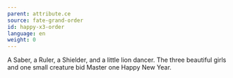 ```yaml
---
parent: attribute.ce
source: fate-grand-order
id: happy-x3-order
language: en
weight: 0
---
```


A Saber, a Ruler, a Shielder, and a little lion dancer.
The three beautiful girls and one small creature bid Master one Happy New Year.
